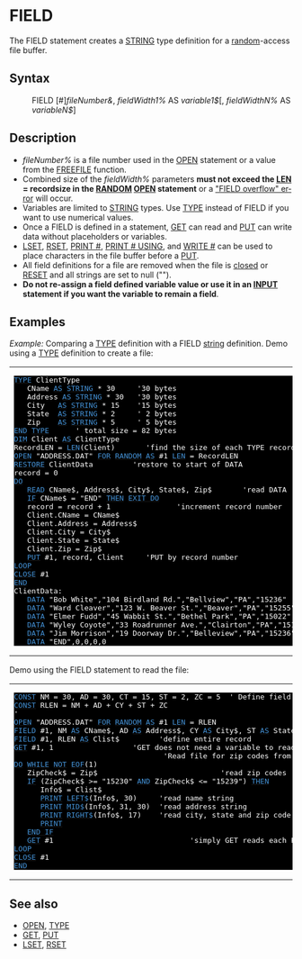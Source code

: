 <style>pre.codeide, pre.outputfixed, .outputcrt0 { background-color: #000 !important; color: #FFF !important; }</style><!DOCTYPE html>
<html class="client-nojs" dir="ltr" lang="en">
<head>
<title>FIELD - QB64 Phoenix Edition Wiki</title>
</head>
<body class="mediawiki ltr sitedir-ltr mw-hide-empty-elt ns-0 ns-subject page-FIELD rootpage-FIELD skin-vector action-view skin-vector-legacy vector-feature-language-in-header-enabled vector-feature-language-in-main-page-header-disabled vector-feature-language-alert-in-sidebar-disabled vector-feature-sticky-header-disabled vector-feature-sticky-header-edit-disabled vector-feature-table-of-contents-disabled vector-feature-visual-enhancement-next-disabled">
<div class="mw-body" id="content" role="main">
<a id="top"></a>
<h1 class="firstHeading mw-first-heading" id="firstHeading"><span class="mw-page-title-main">FIELD</span></h1>
<div class="vector-body" id="bodyContent">
<div class="mw-body-content mw-content-ltr" dir="ltr" id="mw-content-text" lang="en"><div class="mw-parser-output"><p>The <a class="mw-selflink selflink">FIELD</a> statement creates a <a href="STRING" title="STRING">STRING</a> type definition for a <a href="RANDOM" title="RANDOM">random</a>-access file buffer.
</p>
<h2><span class="mw-headline" id="Syntax">Syntax</span></h2>
<dl><dd><a class="mw-selflink selflink">FIELD</a> [#]<i>fileNumber&amp;</i>, <i>fieldWidth1%</i> AS <i>variable1$</i>[, <i>fieldWidthN%</i> AS <i>variableN$</i>]</dd></dl>
<p>
</p>
<h2><span class="mw-headline" id="Description">Description</span></h2>
<ul><li><i>fileNumber%</i> is a file number used in the <a href="OPEN" title="OPEN">OPEN</a> statement or a value from the <a href="FREEFILE" title="FREEFILE">FREEFILE</a> function.</li>
<li>Combined size of the <i>fieldWidth%</i> parameters <b>must not exceed the <a href="LEN" title="LEN">LEN</a> = recordsize in the <a href="RANDOM" title="RANDOM">RANDOM</a> <a href="OPEN" title="OPEN">OPEN</a> statement</b> or a <a href="ERROR_Codes" title="ERROR Codes">"FIELD overflow" error</a> will occur.</li>
<li>Variables are limited to <a href="STRING" title="STRING">STRING</a> types. Use <a href="TYPE" title="TYPE">TYPE</a> instead of FIELD if you want to use numerical values.</li>
<li>Once a <a class="mw-selflink selflink">FIELD</a> is defined in a statement, <a href="GET" title="GET">GET</a> can read and <a href="PUT" title="PUT">PUT</a> can write data without placeholders or variables.</li>
<li><a href="LSET" title="LSET">LSET</a>, <a href="RSET" title="RSET">RSET</a>, <a href="PRINT_(file_statement)" title="PRINT (file statement)">PRINT #</a>, <a href="PRINT_USING_(file_statement)" title="PRINT USING (file statement)">PRINT # USING</a>, and <a href="WRITE_(file_statement)" title="WRITE (file statement)">WRITE #</a> can be used to place characters in the file buffer before a <a href="PUT" title="PUT">PUT</a>.</li>
<li>All field definitions for a file are removed when the file is <a href="CLOSE" title="CLOSE">closed</a> or <a href="RESET" title="RESET">RESET</a> and all strings are set to null ("").</li>
<li><b>Do not re-assign a field defined variable value or use it in an <a href="INPUT" title="INPUT">INPUT</a> statement if you want the variable to remain a field</b>.</li></ul>
<p>
</p>
<h2><span class="mw-headline" id="Examples">Examples</span></h2>
<p><i>Example:</i> Comparing a <a href="TYPE" title="TYPE">TYPE</a> definition with a FIELD <a href="STRING" title="STRING">string</a> definition. Demo using a <a href="TYPE" title="TYPE">TYPE</a> definition to create a file:
</p>
<table cellpadding="15px" width="100%">
<tbody><tr>
<td><pre class="codeide"><a href="TYPE" title="TYPE"><span style="color:#4593D8;">TYPE</span></a> ClientType
   CName <a href="AS" title="AS"><span style="color:#4593D8;">AS</span></a> <a href="STRING" title="STRING"><span style="color:#4593D8;">STRING</span></a> * 30     '30 bytes
   Address <a href="AS" title="AS"><span style="color:#4593D8;">AS</span></a> <a href="STRING" title="STRING"><span style="color:#4593D8;">STRING</span></a> * 30   '30 bytes
   City   <a href="AS" title="AS"><span style="color:#4593D8;">AS</span></a> <a href="STRING" title="STRING"><span style="color:#4593D8;">STRING</span></a> * 15    '15 bytes
   State  <a href="AS" title="AS"><span style="color:#4593D8;">AS</span></a> <a href="STRING" title="STRING"><span style="color:#4593D8;">STRING</span></a> * 2     ' 2 bytes
   Zip    <a href="AS" title="AS"><span style="color:#4593D8;">AS</span></a> <a href="STRING" title="STRING"><span style="color:#4593D8;">STRING</span></a> * 5     ' 5 bytes
<a href="END" title="END"><span style="color:#4593D8;">END</span></a> <a href="TYPE" title="TYPE"><span style="color:#4593D8;">TYPE</span></a>      ' total size = 82 bytes
<a href="DIM" title="DIM"><span style="color:#4593D8;">DIM</span></a> Client <a href="AS" title="AS"><span style="color:#4593D8;">AS</span></a> ClientType
RecordLEN = <a href="LEN" title="LEN"><span style="color:#4593D8;">LEN</span></a>(Client)       'find the size of each TYPE record
<a href="OPEN" title="OPEN"><span style="color:#4593D8;">OPEN</span></a> "ADDRESS.DAT" <a class="mw-redirect" href="FOR_(file_statement)" title="FOR (file statement)"><span style="color:#4593D8;">FOR</span></a> <a href="RANDOM" title="RANDOM"><span style="color:#4593D8;">RANDOM</span></a> <a href="AS" title="AS"><span style="color:#4593D8;">AS</span></a> #1 <a href="LEN" title="LEN"><span style="color:#4593D8;">LEN</span></a> = RecordLEN
<a href="RESTORE" title="RESTORE"><span style="color:#4593D8;">RESTORE</span></a> ClientData         'restore to start of DATA
record = 0
<a class="mw-redirect" href="DO" title="DO"><span style="color:#4593D8;">DO</span></a>
   <a href="READ" title="READ"><span style="color:#4593D8;">READ</span></a> CName$, Address$, City$, State$, Zip$       'read DATA
   <a class="mw-redirect" href="IF" title="IF"><span style="color:#4593D8;">IF</span></a> CName$ = "END" <a href="THEN" title="THEN"><span style="color:#4593D8;">THEN</span></a> <a href="EXIT_DO" title="EXIT DO"><span style="color:#4593D8;">EXIT DO</span></a>
   record = record + 1               'increment record number
   Client.CName = CName$
   Client.Address = Address$
   Client.City = City$
   Client.State = State$
   Client.Zip = Zip$
   <a href="PUT" title="PUT"><span style="color:#4593D8;">PUT</span></a> #1, record, Client     'PUT by record number
<a href="LOOP" title="LOOP"><span style="color:#4593D8;">LOOP</span></a>
<a href="CLOSE" title="CLOSE"><span style="color:#4593D8;">CLOSE</span></a> #1
<a href="END" title="END"><span style="color:#4593D8;">END</span></a>
ClientData:
   <a href="DATA" title="DATA"><span style="color:#4593D8;">DATA</span></a> "Bob White","104 Birdland Rd.","Bellview","PA","15236"
   <a href="DATA" title="DATA"><span style="color:#4593D8;">DATA</span></a> "Ward Cleaver","123 W. Beaver St.","Beaver","PA","15255"
   <a href="DATA" title="DATA"><span style="color:#4593D8;">DATA</span></a> "Elmer Fudd","45 Wabbit St.","Bethel Park","PA","15022"
   <a href="DATA" title="DATA"><span style="color:#4593D8;">DATA</span></a> "Wyley Coyote","33 Roadrunner Ave.","Clairton","PA","15122"
   <a href="DATA" title="DATA"><span style="color:#4593D8;">DATA</span></a> "Jim Morrison","19 Doorway Dr.","Belleview","PA","15236"
   <a href="DATA" title="DATA"><span style="color:#4593D8;">DATA</span></a> "END",0,0,0,0
</pre>
</td></tr></tbody></table>
<p>Demo using the FIELD statement to read the file:
</p>
<table cellpadding="15px" width="100%">
<tbody><tr>
<td><pre class="codeide"><a href="CONST" title="CONST"><span style="color:#4593D8;">CONST</span></a> NM = 30, AD = 30, CT = 15, ST = 2, ZC = 5  ' Define field and record lengths with constants.
<a href="CONST" title="CONST"><span style="color:#4593D8;">CONST</span></a> RLEN = NM + AD + CY + ST + ZC
'
<a href="OPEN" title="OPEN"><span style="color:#4593D8;">OPEN</span></a> "ADDRESS.DAT" <a class="mw-redirect" href="FOR_(file_statement)" title="FOR (file statement)"><span style="color:#4593D8;">FOR</span></a> <a href="RANDOM" title="RANDOM"><span style="color:#4593D8;">RANDOM</span></a> <a href="AS" title="AS"><span style="color:#4593D8;">AS</span></a> #1 <a href="LEN" title="LEN"><span style="color:#4593D8;">LEN</span></a> = RLEN
<a class="mw-selflink selflink"><span style="color:#4593D8;">FIELD</span></a> #1, NM <a href="AS" title="AS"><span style="color:#4593D8;">AS</span></a> CName$, AD <a href="AS" title="AS"><span style="color:#4593D8;">AS</span></a> Address$, CY <a href="AS" title="AS"><span style="color:#4593D8;">AS</span></a> City$, ST <a href="AS" title="AS"><span style="color:#4593D8;">AS</span></a> State$, ZC <a href="AS" title="AS"><span style="color:#4593D8;">AS</span></a> Zip$
<a class="mw-selflink selflink"><span style="color:#4593D8;">FIELD</span></a> #1, RLEN <a href="AS" title="AS"><span style="color:#4593D8;">AS</span></a> Clist$         'define entire record
<a href="GET" title="GET"><span style="color:#4593D8;">GET</span></a> #1, 1                  'GET does not need a variable to read FIELD records!
                                  'Read file for zip codes from 15230 to 15239 .
<a class="mw-redirect" href="DO" title="DO"><span style="color:#4593D8;">DO</span></a> <a class="mw-redirect" href="WHILE" title="WHILE"><span style="color:#4593D8;">WHILE</span></a> <a href="NOT" title="NOT"><span style="color:#4593D8;">NOT</span></a> <a href="EOF" title="EOF"><span style="color:#4593D8;">EOF</span></a>(1)
   ZipCheck$ = Zip$                            'read zip codes
   <a class="mw-redirect" href="IF" title="IF"><span style="color:#4593D8;">IF</span></a> (ZipCheck$ &gt;= "15230" <a href="AND_(boolean)" title="AND (boolean)"><span style="color:#4593D8;">AND</span></a> ZipCheck$ &lt;= "15239") <a href="THEN" title="THEN"><span style="color:#4593D8;">THEN</span></a>
      Info$ = Clist$
      <a href="PRINT" title="PRINT"><span style="color:#4593D8;">PRINT</span></a> <a href="LEFT$" title="LEFT$"><span style="color:#4593D8;">LEFT$</span></a>(Info$, 30)     'read name string
      <a href="PRINT" title="PRINT"><span style="color:#4593D8;">PRINT</span></a> <a href="MID$_(function)" title="MID$ (function)"><span style="color:#4593D8;">MID$</span></a>(Info$, 31, 30)  'read address string
      <a href="PRINT" title="PRINT"><span style="color:#4593D8;">PRINT</span></a> <a href="RIGHT$" title="RIGHT$"><span style="color:#4593D8;">RIGHT$</span></a>(Info$, 17)    'read city, state and zip code
      <a href="PRINT" title="PRINT"><span style="color:#4593D8;">PRINT</span></a>
   <a class="mw-redirect" href="END_IF" title="END IF"><span style="color:#4593D8;">END IF</span></a>
   <a href="GET" title="GET"><span style="color:#4593D8;">GET</span></a> #1                               'simply GET reads each FIELD record after first
<a href="LOOP" title="LOOP"><span style="color:#4593D8;">LOOP</span></a>
<a href="CLOSE" title="CLOSE"><span style="color:#4593D8;">CLOSE</span></a> #1
<a href="END" title="END"><span style="color:#4593D8;">END</span></a>
</pre>
</td></tr></tbody></table>
<p>
</p>
<h2><span class="mw-headline" id="See_also">See also</span></h2>
<ul><li><a href="OPEN" title="OPEN">OPEN</a>, <a href="TYPE" title="TYPE">TYPE</a></li>
<li><a href="GET" title="GET">GET</a>, <a href="PUT" title="PUT">PUT</a></li>
<li><a href="LSET" title="LSET">LSET</a>, <a href="RSET" title="RSET">RSET</a></li></ul>
<p>
</p>
<!-- 
NewPP limit report
Cached time: 20240714211105
Cache expiry: 86400
Reduced expiry: false
Complications: [show‐toc]
CPU time usage: 0.061 seconds
Real time usage: 0.090 seconds
Preprocessor visited node count: 555/1000000
Post‐expand include size: 4376/2097152 bytes
Template argument size: 678/2097152 bytes
Highest expansion depth: 3/100
Expensive parser function count: 0/100
Unstrip recursion depth: 0/20
Unstrip post‐expand size: 0/5000000 bytes
-->
<!--
Transclusion expansion time report (%,ms,calls,template)
100.00%   56.090      1 -total
 17.43%    9.775     72 Template:Cl
 10.53%    5.906      1 Template:PageSyntax
 10.03%    5.626      1 Template:PageSeeAlso
  8.51%    4.772      1 Template:PageDescription
  7.85%    4.401      7 Template:Parameter
  7.70%    4.317      2 Template:CodeEnd
  7.19%    4.034      1 Template:PageNavigation
  6.83%    3.829      1 Template:PageExamples
  6.50%    3.646      2 Template:CodeStart
-->
<!-- Saved in parser cache with key qb64pnix_mw19894-mwmb_:pcache:idhash:275-0!canonical and timestamp 20240714211105 and revision id 8126.
 -->
</div>
</div>
</div>
</div>
</body>
</html>